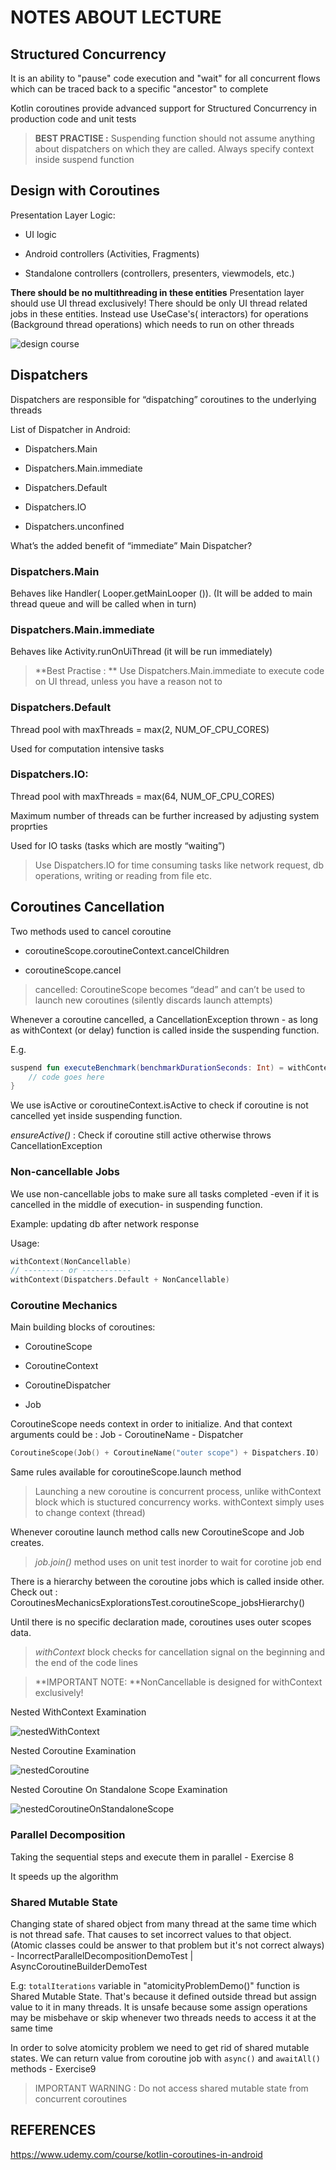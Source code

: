 # NOTES ABOUT LECTURE

## Structured Concurrency

It is an ability to "pause" code execution and "wait" for all concurrent flows which can be traced
back to a specific "ancestor" to complete

Kotlin coroutines provide advanced support for Structured Concurrency in production code and unit
tests

> **BEST PRACTISE :** Suspending function should not assume anything about dispatchers on which they are called. Always specify context inside suspend function

## Design with Coroutines

Presentation Layer Logic:

- UI logic

- Android controllers (Activities, Fragments)

- Standalone controllers (controllers, presenters, viewmodels, etc.)

**There should be no multithreading in these entities** Presentation layer should use UI thread
exclusively! There should be only UI thread related jobs in these entities. Instead use UseCase's(
interactors) for operations (Background thread operations) which needs to run on other threads

![design course](./art/design_course.png)

## Dispatchers

Dispatchers are responsible for “dispatching” coroutines to the underlying threads

List of Dispatcher in Android:

- Dispatchers.Main

- Dispatchers.Main.immediate

- Dispatchers.Default

- Dispatchers.IO

- Dispatchers.unconfined

What’s the added benefit of “immediate” Main Dispatcher?

### Dispatchers.Main

Behaves like Handler( Looper.getMainLooper ()).
(It will be added to main thread queue and will be called when in turn)

### Dispatchers.Main.immediate

Behaves like Activity.runOnUiThread (it will be run immediately)

> **Best Practise : ** Use Dispatchers.Main.immediate to execute code on UI thread, unless you have a reason not to

### Dispatchers.Default

Thread pool with maxThreads = max(2, NUM_OF_CPU_CORES)

Used for computation intensive tasks

### Dispatchers.IO:

Thread pool with maxThreads = max(64, NUM_OF_CPU_CORES)

Maximum number of threads can be further increased by adjusting system proprties

Used for IO tasks (tasks which are mostly “waiting”)

> Use Dispatchers.IO for time consuming tasks like network request, db operations, writing or reading from file etc.

## Coroutines Cancellation

Two methods used to cancel coroutine

- coroutineScope.coroutineContext.cancelChildren

- coroutineScope.cancel

> cancelled: CoroutineScope becomes “dead” and can’t be used to launch new coroutines (silently discards launch attempts)

Whenever a coroutine cancelled, a CancellationException thrown - as long as withContext (or delay)
function is called inside the suspending function.

E.g.

```kotlin
suspend fun executeBenchmark(benchmarkDurationSeconds: Int) = withContext(Dispatchers.Default) {
    // code goes here
}
```

We use isActive or coroutineContext.isActive to check if coroutine is not cancelled yet inside
suspending function.

*ensureActive()* : Check if coroutine still active otherwise throws CancellationException

### Non-cancellable Jobs

We use non-cancellable jobs to make sure all tasks completed -even if it is cancelled in the middle
of execution- in suspending function.

Example: updating db after network response

Usage:

```kotlin
withContext(NonCancellable)
// --------- or -----------
withContext(Dispatchers.Default + NonCancellable)
```

### Coroutine Mechanics

Main building blocks of coroutines:

- CoroutineScope

- CoroutineContext

- CoroutineDispatcher

- Job

CoroutineScope needs context in order to initialize. And that context arguments could be : Job -
CoroutineName - Dispatcher

```kotlin
CoroutineScope(Job() + CoroutineName("outer scope") + Dispatchers.IO)
```

Same rules available for coroutineScope.launch method

> Launching a new coroutine is concurrent process, unlike withContext block which is stuctured concurrency works. withContext simply uses to change context (thread)

Whenever coroutine launch method calls new CoroutineScope and Job creates.

> *job.join()* method uses on unit test inorder to wait for corotine job end

There is a hierarchy between the coroutine jobs which is called inside other. Check out :
CoroutinesMechanicsExplorationsTest.coroutineScope_jobsHierarchy()

Until there is no specific declaration made, coroutines uses outer scopes data.

> *withContext* block checks for cancellation signal on the beginning and the end of the code lines

> **IMPORTANT NOTE: **NonCancellable is designed for withContext exclusively!

Nested WithContext Examination

![nestedWithContext](./art/nestedWithContext.png)

Nested Coroutine Examination

![nestedCoroutine](./art/nestedCoroutine.png)

Nested Coroutine On Standalone Scope Examination

![nestedCoroutineOnStandaloneScope](./art/nestedCoroutineOnStandaloneScope.png)

### Parallel Decomposition

Taking the sequential steps and execute them in parallel - Exercise 8

It speeds up the algorithm

### Shared Mutable State

Changing state of shared object from many thread at the same time which is not thread safe.
That causes to set incorrect values to that object. (Atomic classes could be answer to that problem
but it's not correct always) - IncorrectParallelDecompositionDemoTest | AsyncCoroutineBuilderDemoTest

E.g: `totalIterations` variable in "atomicityProblemDemo()" function is Shared Mutable State. That's because it
defined outside thread but assign value to it in many threads. It is unsafe because some assign operations
may be misbehave or skip whenever two threads needs to access it at the same time 

In order to solve atomicity problem we need to get rid of shared mutable states. We can return value
from coroutine job with `async()` and `awaitAll()` methods - Exercise9

> IMPORTANT WARNING : Do not access shared mutable state from concurrent coroutines
 
## REFERENCES

https://www.udemy.com/course/kotlin-coroutines-in-android